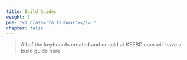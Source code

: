 ```yaml
---
title: Build Guides
weight: 5
pre: "<i class='fa fa-book'></i> "
chapter: false
---
```


> All of the keyboards created and or sold at KEEBD.com will have a build guide here
